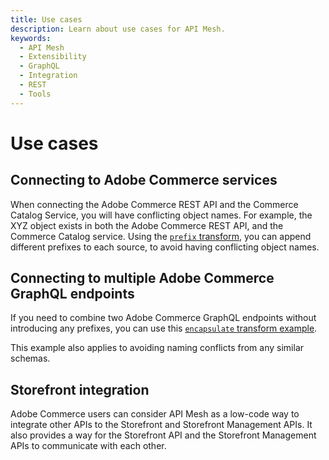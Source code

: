 ```yaml
---
title: Use cases
description: Learn about use cases for API Mesh.
keywords:
  - API Mesh
  - Extensibility
  - GraphQL
  - Integration
  - REST
  - Tools
---
```


# Use cases

<!-- Page under construction, please ignore placeholder text -->

## Connecting to Adobe Commerce services

When connecting the Adobe Commerce REST API and the Commerce Catalog Service, you will have conflicting object names. For example, the XYZ object exists in both the Adobe Commerce REST API, and the Commerce Catalog service. Using the [`prefix` transform](./basic/transforms/prefix.md), you can append different prefixes to each source, to avoid having conflicting object names.

## Connecting to multiple Adobe Commerce GraphQL endpoints

If you need to combine two Adobe Commerce GraphQL endpoints without introducing any prefixes, you can use this [`encapsulate` transform example](./basic/transforms/encapsulate.md#adobe-commerce-example).

This example also applies to avoiding naming conflicts from any similar schemas.

## Storefront integration

Adobe Commerce users can consider API Mesh as a low-code way to integrate other APIs to the Storefront and Storefront Management APIs. It also provides a way for the Storefront API and the Storefront Management APIs to communicate with each other.

